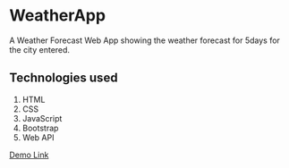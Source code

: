 # WeatherApp
A Weather Forecast Web App showing the weather forecast for 5days for the city entered.

## Technologies used
 1. HTML
 2. CSS
 3. JavaScript
 4. Bootstrap
 5. Web API

 <a href="https://myworkspiya.github.io/WeatherApp/">Demo Link</a>
